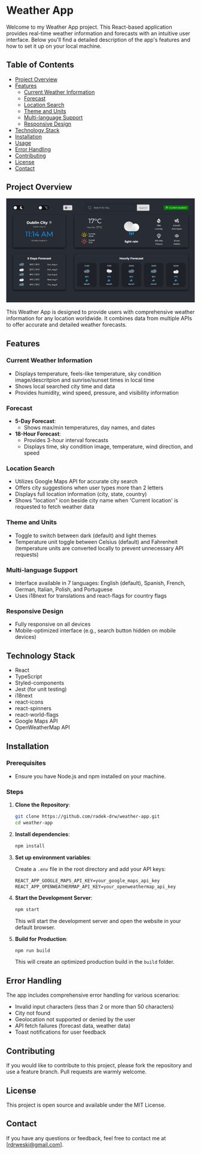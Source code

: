 # Weather App

Welcome to my Weather App project. This React-based application provides real-time weather information and forecasts with an intuitive user interface. Below you'll find a detailed description of the app's features and how to set it up on your local machine.

## Table of Contents

- [Project Overview](#project-overview)
- [Features](#features)
  - [Current Weather Information](#current-weather-information)
  - [Forecast](#forecast)
  - [Location Search](#location-search)
  - [Theme and Units](#theme-and-units)
  - [Multi-language Support](#multi-language-support)
  - [Responsive Design](#responsive-design)
- [Technology Stack](#technology-stack)
- [Installation](#installation)
- [Usage](#usage)
- [Error Handling](#error-handling)
- [Contributing](#contributing)
- [License](#license)
- [Contact](#contact)

## Project Overview

![Weather App Screenshot](page_screenshot.png)

This Weather App is designed to provide users with comprehensive weather information for any location worldwide. It combines data from multiple APIs to offer accurate and detailed weather forecasts.

## Features

### Current Weather Information

- Displays temperature, feels-like temperature, sky condition image/descritpion and sunrise/sunset times in local time
- Shows local searched city time and data
- Provides humidity, wind speed, pressure, and visibility information

### Forecast

- **5-Day Forecast**:
  - Shows max/min temperatures, day names, and dates
- **18-Hour Forecast**:
  - Provides 3-hour interval forecasts
  - Displays time, sky condition image, temperature, wind direction, and speed

### Location Search

- Utilizes Google Maps API for accurate city search
- Offers city suggestions when user types more than 2 letters
- Displays full location information (city, state, country)
- Shows "location" icon beside city name when 'Current location' is requested to fetch weather data

### Theme and Units

- Toggle to switch between dark (default) and light themes
- Temperature unit toggle between Celsius (default) and Fahrenheit (temperature units are converted locally to prevent unnecessary API requests)

### Multi-language Support

- Interface available in 7 languages: English (default), Spanish, French, German, Italian, Polish, and Portuguese
- Uses i18next for translations and react-flags for country flags

### Responsive Design

- Fully responsive on all devices
- Mobile-optimized interface (e.g., search button hidden on mobile devices)

## Technology Stack

- React
- TypeScript
- Styled-components
- Jest (for unit testing)
- i18next
- react-icons
- react-spinners
- react-world-flags
- Google Maps API
- OpenWeatherMap API

## Installation

### Prerequisites

- Ensure you have Node.js and npm installed on your machine.

### Steps

1. **Clone the Repository**:

   ```bash
   git clone https://github.com/radek-drw/weather-app.git
   cd weather-app
   ```

2. **Install dependencies**:

   ```bash
   npm install
   ```

3. **Set up environment variables**:

   Create a `.env` file in the root directory and add your API keys:

   ```
   REACT_APP_GOOGLE_MAPS_API_KEY=your_google_maps_api_key
   REACT_APP_OPENWEATHERMAP_API_KEY=your_openweathermap_api_key
   ```

4. **Start the Development Server**:

   ```bash
   npm start
   ```

   This will start the development server and open the website in your default browser.

5. **Build for Production**:

   ```bash
   npm run build
   ```

   This will create an optimized production build in the `build` folder.

## Error Handling

The app includes comprehensive error handling for various scenarios:

- Invalid input characters (less than 2 or more than 50 characters)
- City not found
- Geolocation not supported or denied by the user
- API fetch failures (forecast data, weather data)
- Toast notifications for user feedback

## Contributing

If you would like to contribute to this project, please fork the repository and use a feature branch. Pull requests are warmly welcome.

## License

This project is open source and available under the MIT License.

## Contact

If you have any questions or feedback, feel free to contact me at [rdrweski@gmail.com].
